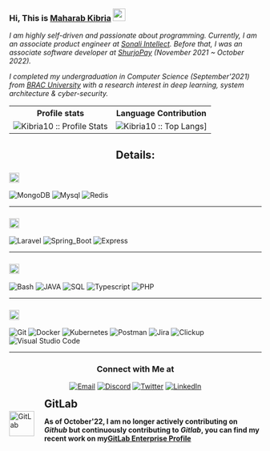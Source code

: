 ### Hi, This is <a href="https://kibria10.github.io/portfolio/">Maharab Kibria</a> <img src="https://media.giphy.com/media/hvRJCLFzcasrR4ia7z/giphy.gif" width="25px">


<p><em>I am highly self-driven and passionate about programming. Currently, I am an associate product engineer at <a href="https://www.sonaliintellect.com/">Sonali Intellect</a>. Before that, I was an associate software developer at <a href="https://shurjopay.com.bd/">ShurjoPay</a> (November 2021 ~ October 2022). 

I completed my undergraduation in Computer Science (September'2021) from <a href="https://www.bracu.ac.bd/">BRAC University</a> with a research interest in deep learning, system architecture & cyber-security.</br>
</em></p>

<p align="center">
   <table>
      <tr>
       <th>Profile stats  </th>
       <th>Language Contribution</th>
      </tr>
      <tr>
       <td><img alt="Kibria10 :: Profile Stats" src="https://github-readme-stats.vercel.app/api?username=Kibria10&&count_private=true&show_icons=true&theme=jolly"> </td>
       <td><img alt="Kibria10 :: Top Langs]" src="https://github-readme-stats.vercel.app/api/top-langs/?username=Kibria10&count_private=true&langs_count=10&theme=jolly&layout=compact&hide=jupyter%20notebook,html,css,blade,scss,less"> </td>
      </tr>
   </table>
</p>

<h2 align="center">Details:</h2>
<!--START_SECTION:learn-->
<h3><img height="20px" src="https://img.shields.io/badge/Database-979a9b"/></h3>
<span><img src="https://img.shields.io/badge/-MongoDB-black?style=flat-square&amp;logo=MongoDB" alt="MongoDB"/></span>
<span><img src="https://img.shields.io/badge/-Mysql-black?style=flat-square&amp;logo=Mysql" alt="Mysql"/></span>
<span><img src="https://img.shields.io/badge/-Redis-black?style=flat-square&amp;logo=Redis" alt="Redis"/></span>
<hr>
<h3><img height="20px" src="https://img.shields.io/badge/Framework-695b55"/></h3>
<span><img src="https://img.shields.io/badge/-Laravel-black?style=flat-square&amp;logo=Laravel" alt="Laravel"/></span>
<span><img src="https://img.shields.io/badge/-Spring_Boot-black?style=flat-square&amp;logo=Spring_Boot" alt="Spring_Boot"/></span>
<span><img src="https://img.shields.io/badge/-Express-black?style=flat-square&amp;logo=Express" alt="Express"/></span>
<hr>
<h3><img height="20px" src="https://img.shields.io/badge/Language-467870"/></h3>
<span><img src="https://img.shields.io/badge/-Bash-black?style=flat-square&amp;logo=Bash" alt="Bash"/></span>
<span><img src="https://img.shields.io/badge/-Java-black?style=flat-square&amp;logo=JAVA" alt="JAVA"/></span>
<span><img src="https://img.shields.io/badge/-SQL-black?style=flat-square&amp;logo=SQL" alt="SQL"/></span>
<span><img src="https://img.shields.io/badge/-Typescript-black?style=flat-square&amp;logo=Typescript" alt="Typescript"/></span>
<span><img src="https://img.shields.io/badge/-Php-black?style=flat-square&amp;logo=PHP" alt="PHP"/></span>
<hr>
<h3><img height="20px" src="https://img.shields.io/badge/Tools-6c598f"/></h3>
<span><img src="https://img.shields.io/badge/-Git-black?style=flat-square&amp;logo=Git" alt="Git"/></span>
<span><img src="https://img.shields.io/badge/-Docker-black?style=flat-square&amp;logo=Docker" alt="Docker"/></span>
<span><img src="https://img.shields.io/badge/-Kubernetes-black?style=flat-square&amp;logo=Kubernetes" alt="Kubernetes"/></span>
<span><img src="https://img.shields.io/badge/-Postman-black?style=flat-square&amp;logo=Postman" alt="Postman"/></span>
<span><img src="https://img.shields.io/badge/-Jira-black?style=flat-square&amp;logo=Jira" alt="Jira"/></span>
<span><img src="https://img.shields.io/badge/-Clickup-black?style=flat-square&amp;logo=Clickup" alt="Clickup"/></span>
<span><img src="https://img.shields.io/badge/-Visual%20Studio%20Code-black?style=flat-square&amp;logo=Visual%20Studio%20Code" alt="Visual Studio Code"/></span>
<hr>
<!--END_SECTION:learn-->
<h3 align="center"> Connect with Me at </h3>

<p align="center">
<a href="mailto:junakkibria56@gmail.com"><img alt="Email" src="https://img.shields.io/badge/Gmail-junakkibria56@gmail.com-red?style=flat&logo=gmail"></a>
<a href="https://discord.com/"><img alt="Discord" src="https://img.shields.io/badge/Discord-<BoJack/>%239606-red?style=flat&logo=discord"></a>
<a href="https://twitter.com/JunakKibria"><img alt="Twitter" src="https://img.shields.io/badge/Twitter-Maharab Kibria-blue?style=flat&logo=twitter"></a>
<a href="https://www.linkedin.com/in/junak-kibria/"><img alt="LinkedIn" src="https://img.shields.io/badge/LinkedIn-Maharab Kibria-blue?style=flat&logo=linkedin"></a>
</p>

   <div style="display: flex; align-items: center;">
  <img src="https://img.icons8.com/color/96/000000/gitlab.png" width="50" height="50" alt="GitLab" style="margin-right: 20px;">
  <div>
    <h2 style="margin: 0;">GitLab</h2>
    <p><b>As of October'22, I am no longer actively contributing on <i>Github</i> but continuously contributing to <i>Gitlab</i>, you can find my recent work on my<a href="https://gitlab.sonaliintellect.com/maharab.kibria">GitLab Enterprise Profile</a><b></p>
